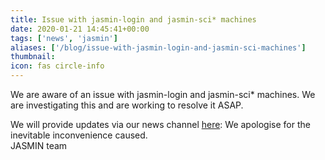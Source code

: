 ```yaml
---
title: Issue with jasmin-login and jasmin-sci* machines
date: 2020-01-21 14:45:41+00:00
tags: ['news', 'jasmin']
aliases: ['/blog/issue-with-jasmin-login-and-jasmin-sci-machines']
thumbnail: 
icon: fas circle-info
---
```


We are aware of an issue with jasmin-login and jasmin-sci\* machines. We are investigating this and are working to resolve it ASAP.  
  
We will provide updates via our news channel [here](/news): We apologise for the inevitable inconvenience caused.  
JASMIN team


